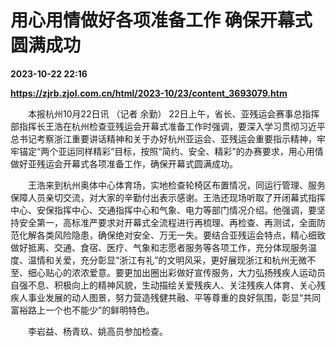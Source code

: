 # 用心用情做好各项准备工作 确保开幕式圆满成功

**2023-10-22 22:16**

**https://zjrb.zjol.com.cn/html/2023-10/23/content_3693079.htm**

　　本报杭州10月22日讯 （记者 余勤） 22日上午，省长、亚残运会赛事总指挥部指挥长王浩在杭州检查亚残运会开幕式准备工作时强调，要深入学习贯彻习近平总书记考察浙江重要讲话精神和关于办好杭州亚运会、亚残运会重要指示精神，牢牢锚定“两个亚运同样精彩”目标，按照“简约、安全、精彩”的办赛要求，用心用情做好亚残运会开幕式各项准备工作，确保开幕式圆满成功。

　　王浩来到杭州奥体中心体育场，实地检查轮椅区布置情况，同运行管理、服务保障人员亲切交流，对大家的辛勤付出表示感谢。王浩还现场听取了开闭幕式指挥中心、安保指挥中心、交通指挥中心和气象、电力等部门情况介绍。他强调，要坚持安全第一，高标准严要求对开幕式全流程进行再梳理、再检查、再测试，全面防范化解各类风险隐患，确保绝对安全、万无一失。要结合亚残运会特点，精心细致做好抵离、交通、食宿、医疗、气象和志愿者服务等各项工作，充分体现服务温度、温情和关爱，充分彰显“浙江有礼”的文明风采，更好展现浙江和杭州无微不至、细心贴心的浓浓爱意。要更加出圈出彩做好宣传服务，大力弘扬残疾人运动员自强不息、积极向上的精神风貌，生动描绘关爱残疾人、关注残疾人体育、关心残疾人事业发展的动人图景，努力营造残健共融、平等尊重的良好氛围，彰显“共同富裕路上一个也不能少”的鲜明特色。

　　李岩益、杨青玖、姚高员参加检查。
